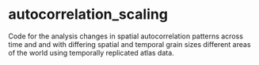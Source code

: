 # autocorrelation_scaling

Code for the analysis changes in spatial autocorrelation patterns across time and and with differing spatial and temporal grain sizes different areas of the world using temporally replicated atlas data.
